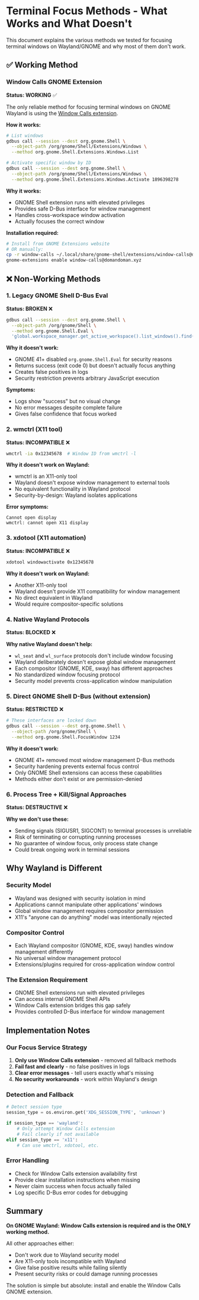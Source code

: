 # Terminal Focus Methods - What Works and What Doesn't

This document explains the various methods we tested for focusing terminal windows on Wayland/GNOME and why most of them don't work.

## ✅ Working Method

### Window Calls GNOME Extension
**Status: WORKING** ✅

The only reliable method for focusing terminal windows on GNOME Wayland is using the [Window Calls extension](https://github.com/ickyicky/window-calls).

**How it works:**
```bash
# List windows
gdbus call --session --dest org.gnome.Shell \
  --object-path /org/gnome/Shell/Extensions/Windows \
  --method org.gnome.Shell.Extensions.Windows.List

# Activate specific window by ID
gdbus call --session --dest org.gnome.Shell \
  --object-path /org/gnome/Shell/Extensions/Windows \
  --method org.gnome.Shell.Extensions.Windows.Activate 1896398278
```

**Why it works:**
- GNOME Shell extension runs with elevated privileges
- Provides safe D-Bus interface for window management
- Handles cross-workspace window activation
- Actually focuses the correct window

**Installation required:**
```bash
# Install from GNOME Extensions website
# OR manually:
cp -r window-calls ~/.local/share/gnome-shell/extensions/window-calls@domandoman.xyz/
gnome-extensions enable window-calls@domandoman.xyz
```

## ❌ Non-Working Methods

### 1. Legacy GNOME Shell D-Bus Eval
**Status: BROKEN** ❌

```bash
gdbus call --session --dest org.gnome.Shell \
  --object-path /org/gnome/Shell \
  --method org.gnome.Shell.Eval \
  'global.workspace_manager.get_active_workspace().list_windows().find(w => w.get_wm_class() === "Gnome-terminal").activate(global.get_current_time())'
```

**Why it doesn't work:**
- GNOME 41+ disabled `org.gnome.Shell.Eval` for security reasons
- Returns success (exit code 0) but doesn't actually focus anything
- Creates false positives in logs
- Security restriction prevents arbitrary JavaScript execution

**Symptoms:**
- Logs show "success" but no visual change
- No error messages despite complete failure
- Gives false confidence that focus worked

### 2. wmctrl (X11 tool)
**Status: INCOMPATIBLE** ❌

```bash
wmctrl -ia 0x12345678  # Window ID from wmctrl -l
```

**Why it doesn't work on Wayland:**
- wmctrl is an X11-only tool
- Wayland doesn't expose window management to external tools
- No equivalent functionality in Wayland protocol
- Security-by-design: Wayland isolates applications

**Error symptoms:**
```
Cannot open display
wmctrl: cannot open X11 display
```

### 3. xdotool (X11 automation)
**Status: INCOMPATIBLE** ❌

```bash
xdotool windowactivate 0x12345678
```

**Why it doesn't work on Wayland:**
- Another X11-only tool
- Wayland doesn't provide X11 compatibility for window management
- No direct equivalent in Wayland
- Would require compositor-specific solutions

### 4. Native Wayland Protocols
**Status: BLOCKED** ❌

**Why native Wayland doesn't help:**
- `wl_seat` and `wl_surface` protocols don't include window focusing
- Wayland deliberately doesn't expose global window management
- Each compositor (GNOME, KDE, sway) has different approaches
- No standardized window focusing protocol
- Security model prevents cross-application window manipulation

### 5. Direct GNOME Shell D-Bus (without extension)
**Status: RESTRICTED** ❌

```bash
# These interfaces are locked down
gdbus call --session --dest org.gnome.Shell \
  --object-path /org/gnome/Shell \
  --method org.gnome.Shell.FocusWindow 1234
```

**Why it doesn't work:**
- GNOME 41+ removed most window management D-Bus methods
- Security hardening prevents external focus control
- Only GNOME Shell extensions can access these capabilities
- Methods either don't exist or are permission-denied

### 6. Process Tree + Kill/Signal Approaches
**Status: DESTRUCTIVE** ❌

**Why we don't use these:**
- Sending signals (SIGUSR1, SIGCONT) to terminal processes is unreliable
- Risk of terminating or corrupting running processes
- No guarantee of window focus, only process state change
- Could break ongoing work in terminal sessions

## Why Wayland is Different

### Security Model
- Wayland was designed with security isolation in mind
- Applications cannot manipulate other applications' windows
- Global window management requires compositor permission
- X11's "anyone can do anything" model was intentionally rejected

### Compositor Control
- Each Wayland compositor (GNOME, KDE, sway) handles window management differently
- No universal window management protocol
- Extensions/plugins required for cross-application window control

### The Extension Requirement
- GNOME Shell extensions run with elevated privileges
- Can access internal GNOME Shell APIs
- Window Calls extension bridges this gap safely
- Provides controlled D-Bus interface for window management

## Implementation Notes

### Our Focus Service Strategy
1. **Only use Window Calls extension** - removed all fallback methods
2. **Fail fast and clearly** - no false positives in logs
3. **Clear error messages** - tell users exactly what's missing
4. **No security workarounds** - work within Wayland's design

### Detection and Fallback
```python
# Detect session type
session_type = os.environ.get('XDG_SESSION_TYPE', 'unknown')

if session_type == 'wayland':
    # Only attempt Window Calls extension
    # Fail clearly if not available
elif session_type == 'x11':
    # Can use wmctrl, xdotool, etc.
```

### Error Handling
- Check for Window Calls extension availability first
- Provide clear installation instructions when missing
- Never claim success when focus actually failed
- Log specific D-Bus error codes for debugging

## Summary

**On GNOME Wayland: Window Calls extension is required and is the ONLY working method.**

All other approaches either:
- Don't work due to Wayland security model
- Are X11-only tools incompatible with Wayland
- Give false positive results while failing silently
- Present security risks or could damage running processes

The solution is simple but absolute: install and enable the Window Calls GNOME extension.